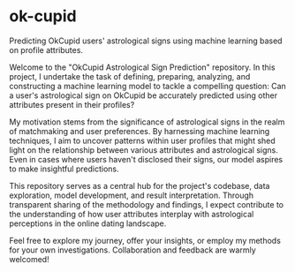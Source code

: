 # ok-cupid
Predicting OkCupid users' astrological signs using machine learning based on profile attributes.

Welcome to the "OkCupid Astrological Sign Prediction" repository. In this project, I undertake the task of defining, preparing, analyzing, and constructing a machine learning model to tackle a compelling question: Can a user's astrological sign on OkCupid be accurately predicted using other attributes present in their profiles?

My motivation stems from the significance of astrological signs in the realm of matchmaking and user preferences. By harnessing machine learning techniques, I aim to uncover patterns within user profiles that might shed light on the relationship between various attributes and astrological signs. Even in cases where users haven't disclosed their signs, our model aspires to make insightful predictions.

This repository serves as a central hub for the project's codebase, data exploration, model development, and result interpretation. Through transparent sharing of the methodology and findings, I expect contribute to the understanding of how user attributes interplay with astrological perceptions in the online dating landscape.

Feel free to explore my journey, offer your insights, or employ my methods for your own investigations. Collaboration and feedback are warmly welcomed!

